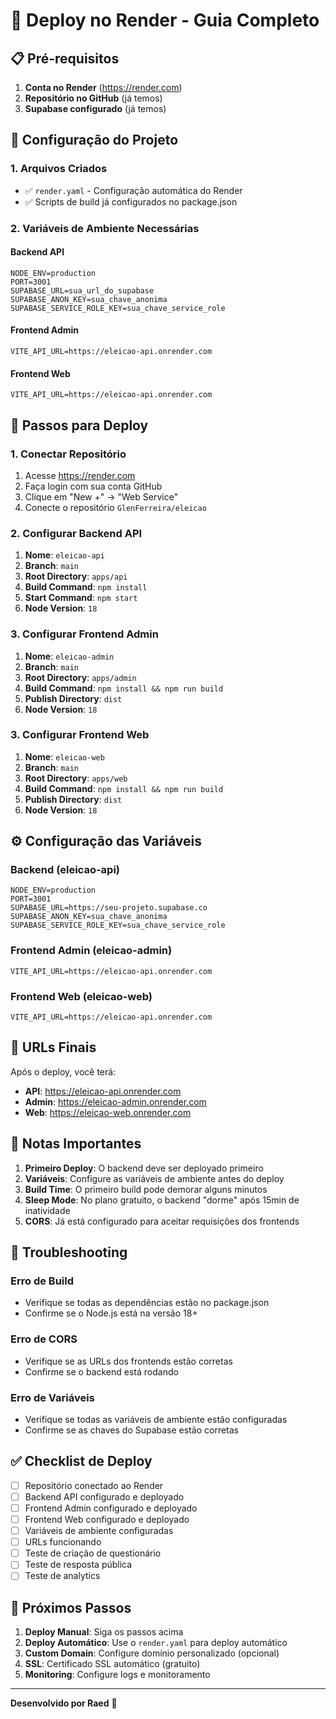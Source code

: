 # 🚀 Deploy no Render - Guia Completo

## 📋 Pré-requisitos

1. **Conta no Render** (https://render.com)
2. **Repositório no GitHub** (já temos)
3. **Supabase configurado** (já temos)

## 🔧 Configuração do Projeto

### 1. Arquivos Criados
- ✅ `render.yaml` - Configuração automática do Render
- ✅ Scripts de build já configurados no package.json

### 2. Variáveis de Ambiente Necessárias

#### Backend API
```
NODE_ENV=production
PORT=3001
SUPABASE_URL=sua_url_do_supabase
SUPABASE_ANON_KEY=sua_chave_anonima
SUPABASE_SERVICE_ROLE_KEY=sua_chave_service_role
```

#### Frontend Admin
```
VITE_API_URL=https://eleicao-api.onrender.com
```

#### Frontend Web
```
VITE_API_URL=https://eleicao-api.onrender.com
```

## 🚀 Passos para Deploy

### 1. Conectar Repositório
1. Acesse https://render.com
2. Faça login com sua conta GitHub
3. Clique em "New +" → "Web Service"
4. Conecte o repositório `GlenFerreira/eleicao`

### 2. Configurar Backend API
1. **Nome**: `eleicao-api`
2. **Branch**: `main`
3. **Root Directory**: `apps/api`
4. **Build Command**: `npm install`
5. **Start Command**: `npm start`
6. **Node Version**: `18`

### 3. Configurar Frontend Admin
1. **Nome**: `eleicao-admin`
2. **Branch**: `main`
3. **Root Directory**: `apps/admin`
4. **Build Command**: `npm install && npm run build`
5. **Publish Directory**: `dist`
6. **Node Version**: `18`

### 3. Configurar Frontend Web
1. **Nome**: `eleicao-web`
2. **Branch**: `main`
3. **Root Directory**: `apps/web`
4. **Build Command**: `npm install && npm run build`
5. **Publish Directory**: `dist`
6. **Node Version**: `18`

## ⚙️ Configuração das Variáveis

### Backend (eleicao-api)
```
NODE_ENV=production
PORT=3001
SUPABASE_URL=https://seu-projeto.supabase.co
SUPABASE_ANON_KEY=sua_chave_anonima
SUPABASE_SERVICE_ROLE_KEY=sua_chave_service_role
```

### Frontend Admin (eleicao-admin)
```
VITE_API_URL=https://eleicao-api.onrender.com
```

### Frontend Web (eleicao-web)
```
VITE_API_URL=https://eleicao-api.onrender.com
```

## 🔗 URLs Finais

Após o deploy, você terá:
- **API**: https://eleicao-api.onrender.com
- **Admin**: https://eleicao-admin.onrender.com
- **Web**: https://eleicao-web.onrender.com

## 📝 Notas Importantes

1. **Primeiro Deploy**: O backend deve ser deployado primeiro
2. **Variáveis**: Configure as variáveis de ambiente antes do deploy
3. **Build Time**: O primeiro build pode demorar alguns minutos
4. **Sleep Mode**: No plano gratuito, o backend "dorme" após 15min de inatividade
5. **CORS**: Já está configurado para aceitar requisições dos frontends

## 🐛 Troubleshooting

### Erro de Build
- Verifique se todas as dependências estão no package.json
- Confirme se o Node.js está na versão 18+

### Erro de CORS
- Verifique se as URLs dos frontends estão corretas
- Confirme se o backend está rodando

### Erro de Variáveis
- Verifique se todas as variáveis de ambiente estão configuradas
- Confirme se as chaves do Supabase estão corretas

## ✅ Checklist de Deploy

- [ ] Repositório conectado ao Render
- [ ] Backend API configurado e deployado
- [ ] Frontend Admin configurado e deployado
- [ ] Frontend Web configurado e deployado
- [ ] Variáveis de ambiente configuradas
- [ ] URLs funcionando
- [ ] Teste de criação de questionário
- [ ] Teste de resposta pública
- [ ] Teste de analytics

## 🎯 Próximos Passos

1. **Deploy Manual**: Siga os passos acima
2. **Deploy Automático**: Use o `render.yaml` para deploy automático
3. **Custom Domain**: Configure domínio personalizado (opcional)
4. **SSL**: Certificado SSL automático (gratuito)
5. **Monitoring**: Configure logs e monitoramento

---

**Desenvolvido por Raed** 🚀
